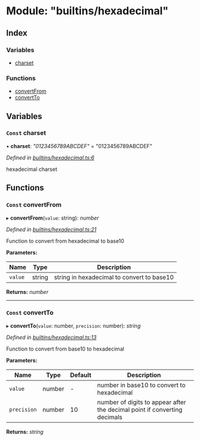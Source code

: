 
# Module: "builtins/hexadecimal"

## Index

### Variables

* [charset](_builtins_hexadecimal_.md#const-charset)

### Functions

* [convertFrom](_builtins_hexadecimal_.md#const-convertfrom)
* [convertTo](_builtins_hexadecimal_.md#const-convertto)

## Variables

### <a id="const-charset" name="const-charset"></a> `Const` charset

• **charset**: *"0123456789ABCDEF"* = "0123456789ABCDEF"

*Defined in [builtins/hexadecimal.ts:6](https://github.com/nvitaterna/bconvert/blob/master/src/builtins/hexadecimal.ts#L6)*

hexadecimal charset

## Functions

### <a id="const-convertfrom" name="const-convertfrom"></a> `Const` convertFrom

▸ **convertFrom**(`value`: string): *number*

*Defined in [builtins/hexadecimal.ts:21](https://github.com/nvitaterna/bconvert/blob/master/src/builtins/hexadecimal.ts#L21)*

Function to convert from hexadecimal to base10

**Parameters:**

Name | Type | Description |
------ | ------ | ------ |
`value` | string | string in hexadecimal to convert to base10  |

**Returns:** *number*

___

### <a id="const-convertto" name="const-convertto"></a> `Const` convertTo

▸ **convertTo**(`value`: number, `precision`: number): *string*

*Defined in [builtins/hexadecimal.ts:13](https://github.com/nvitaterna/bconvert/blob/master/src/builtins/hexadecimal.ts#L13)*

Function to convert from base10 to hexadecimal

**Parameters:**

Name | Type | Default | Description |
------ | ------ | ------ | ------ |
`value` | number | - | number in base10 to convert to hexadecimal |
`precision` | number | 10 | number of digits to appear after the decimal point if converting decimals  |

**Returns:** *string*
